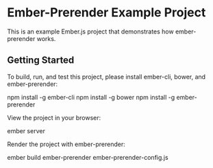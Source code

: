 # Ember-Prerender Example Project #

This is an example Ember.js project that demonstrates how
ember-prerender works.

## Getting Started ##

To build, run, and test this project, please install ember-cli, bower,
and ember-prerender:

  npm install -g ember-cli
  npm install -g bower
  npm install -g ember-prerender

View the project in your browser:

  ember server 

Render the project with ember-prerender:

  ember build
  ember-prerender ember-prerender-config.js
